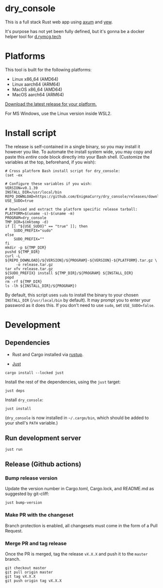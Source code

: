 # dry_console

This is a full stack Rust web app using [axum](https://github.com/tokio-rs/axum) and [yew](https://yew.rs/). 

It's purpose has not yet been fully defined, but it's gonna be a
docker helper tool for [d.rymcg.tech](d.rymcg.tech)

# Platforms

This tool is built for the following platforms:

 * Linux x86_64 (AMD64)
 * Linux aarch64 (ARM64)
 * MacOS x86_64 (AMD64)
 * MacOS aarch64 (ARM64)

[Download the latest release for your platform.](https://github.com/EnigmaCurry/dry_console/releases)

For MS Windows, use the Linux version inside WSL2.

# Install script

The release is self-contained in a single binary, so you may install it however you like.
To automate the install system wide, you may copy and paste this *entire* code block 
directly into your Bash shell. (Customize the variables at the top, beforehand, 
if you wish):

```
# Cross platform Bash install script for dry_console:
(set -ex

# Configure these variables if you wish:
VERSION=v0.1.39
INSTALL_DIR=/usr/local/bin
REPO_DOWNLOAD=https://github.com/EnigmaCurry/dry_console/releases/download
USE_SUDO=true

# Download and extract the platform specific release tarball:
PLATFORM=$(uname -s)-$(uname -m)
PROGRAM=dry_console
TMP_DIR=$(mktemp -d)
if [[ "${USE_SUDO}" == "true" ]]; then
    SUDO_PREFIX="sudo"
else
    SUDO_PREFIX=""
fi
mkdir -p ${TMP_DIR}
pushd ${TMP_DIR}
curl -L ${REPO_DOWNLOAD}/${VERSION}/${PROGRAM}-${VERSION}-${PLATFORM}.tar.gz \
     -o release.tar.gz
tar xfv release.tar.gz
${SUDO_PREFIX} install ${TMP_DIR}/${PROGRAM} ${INSTALL_DIR}
popd
rm -rf ${TMP_DIR}
ls -lh ${INSTALL_DIR}/${PROGRAM})
```

By default, this script uses `sudo` to install the binary to your
chosen `INSTALL_DIR` (`/usr/local/bin` by default). It may prompt you
to enter your password as it does this. If you don't need to use
`sudo`, set `USE_SUDO=false`.

# Development
## Dependencies

 * Rust and Cargo installed via [rustup](https://rustup.rs/).

 * [Just](https://github.com/casey/just?tab=readme-ov-file#readme)
 
```
cargo install --locked just
```

Install the rest of the dependencies, using the `just` target:

```
just deps
```

Install `dry_console`:

```
just install
```

(`dry_console` is now installed in `~/.cargo/bin`, which should be
added to your shell's `PATH` variable.)

## Run development server

```
just run
```

## Release (Github actions)

### Bump release version

Update the version number in Cargo.toml, Cargo.lock, and README.md as
suggested by git-cliff:

```
just bump-version
```

### Make PR with the changeset

Branch protection is enabled, all changesets must come in the form of
a Pull Request.

### Merge PR and tag release

Once the PR is merged, tag the release `vX.X.X` and push it to the
`master` branch.

```
git checkout master
git pull origin master
git tag vX.X.X
git push origin tag vX.X.X
```


